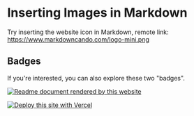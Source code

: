 # Inserting Images in Markdown

Try inserting the website icon in Markdown, remote link: https://www.markdowncando.com/logo-mini.png

>

## Badges

If you're interested, you can also explore these two "badges".

[![Readme document rendered by this website](https://img.shields.io/badge/中文-读我-blue?style=for-the-badge)](/readme-zh.md)

[![Deploy this site with Vercel](https://vercel.com/button)](https://vercel.com/import/project?template=https://github.com/gantrol/markdown-can-do)
